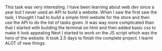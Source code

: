 This task was very interesting. I have been learning about web dev since a year but I never used an API to build a website.
When I saw the first saw the task, I thought I had to build a simple html website for the store and then use the API to do the list of tasks given.
It was way more complicated than that
I started with building the terminal on html and then added basic css to make it look appealing
Next I started to work on the JS script which was the hero of the website. 
It took 2.5 days to finish the complete project.
I learnt ALOT of new things:
